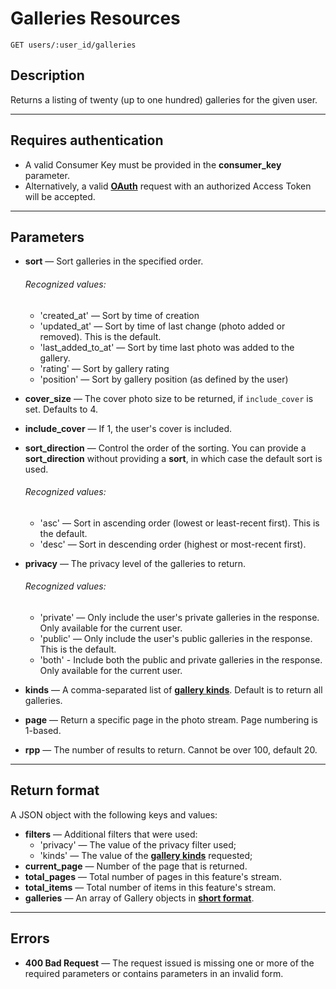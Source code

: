 # Galleries Resources

    GET users/:user_id/galleries

## Description

Returns a listing of twenty (up to one hundred) galleries for the given user.

***

## Requires authentication
* A valid Consumer Key must be provided in the **consumer_key** parameter.
* Alternatively, a valid **[OAuth][]** request with an authorized Access Token will be accepted.

***

## Parameters
- **sort** — Sort galleries in the specified order.
    ###### Recognized values:
    - 'created_at' — Sort by time of creation
    - 'updated_at' — Sort by time of last change (photo added or removed).  This is the default.
    - 'last_added_to_at' — Sort by time last photo was added to the gallery.
    - 'rating' — Sort by gallery rating
    - 'position' — Sort by gallery position (as defined by the user)

- **cover_size** — The cover photo size to be returned, if `include_cover` is set.  Defaults to 4.
- **include_cover** — If 1, the user's cover is included.
- **sort_direction** — Control the order of the sorting.  You can provide a **sort_direction** without providing a **sort**, in which case the default sort is used.
    ###### Recognized values:
    - 'asc' — Sort in ascending order (lowest or least-recent first).  This is the default.
    - 'desc' — Sort in descending order (highest or most-recent first).

- **privacy** — The privacy level of the galleries to return.
    ###### Recognized values:
    - 'private' — Only include the user's private galleries in the response.  Only available for the current user.
    - 'public' — Only include the user's public galleries in the response.  This is the default.
    - 'both' - Include both the public and private galleries in the response.  Only available for the current user.

- **kinds** — A comma-separated list of **[gallery kinds][]**. Default is to return all galleries.
- **page** — Return a specific page in the photo stream. Page numbering is 1-based.
- **rpp** — The number of results to return. Cannot be over 100, default 20.

***

## Return format
A JSON object with the following keys and values:

- **filters** — Additional filters that were used:
    - 'privacy' — The value of the privacy filter used;
    - 'kinds' — The value of the **[gallery kinds][]** requested;
- **current_page** — Number of the page that is returned.
- **total_pages** — Total number of pages in this feature's stream.
- **total_items** — Total number of items in this feature's stream.
- **galleries** — An array of Gallery objects in **[short format][]**.

***

## Errors
- **400 Bad Request** — The request issued is missing one or more of the required parameters or contains parameters in an invalid form.

[OAuth]: https://github.com/500px/api-documentation/tree/master/authentication
[short format]: https://github.com/500px/api-documentation/blob/master/basics/formats_and_terms.md#short-format-3
[gallery kinds]: https://github.com/500px/api-documentation/blob/master/basics/formats_and_terms.md#gallery-kinds
